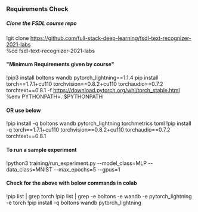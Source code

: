 ### Requirements Check 

##### Clone the FSDL course repo<br />
!git clone https://github.com/full-stack-deep-learning/fsdl-text-recognizer-2021-labs<br />
%cd fsdl-text-recognizer-2021-labs<br />

#### "Minimum Requirements given by course"
!pip3 install boltons wandb pytorch_lightning==1.1.4 pip install torch==1.7.1+cu110 torchvision==0.8.2+cu110 torchaudio==0.7.2 torchtext==0.8.1 -f https://download.pytorch.org/whl/torch_stable.html
%env PYTHONPATH=.:$PYTHONPATH

#### OR use below 
!pip install -q boltons wandb pytorch_lightning torchmetrics toml
!pip install -q torch==1.7.1+cu110 torchvision==0.8.2+cu110 torchaudio==0.7.2 torchtext==0.8.1

#### To run a sample experiment
!python3 training/run_experiment.py --model_class=MLP --data_class=MNIST --max_epochs=5 --gpus=1

#### Check for the above with below commands in colab

!pip list | grep torch
!pip list | grep -e boltons -e wandb -e pytorch_lightning -e torch
!pip install -q boltons wandb pytorch_lightning



